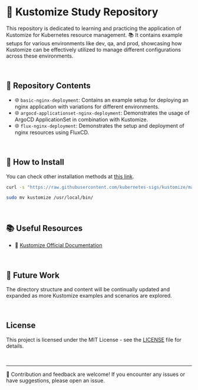 # 🚀 Kustomize Study Repository

This repository is dedicated to learning and practicing the application of Kustomize for Kubernetes resource management. 📚 It contains example setups for various environments like dev, qa, and prod, showcasing how Kustomize can be effectively utilized to manage different configurations across these environments.

<br/>

## 📁 Repository Contents

- 🌐 `basic-nginx-deployment`: Contains an example setup for deploying an nginx application with variations for different environments.
- 🌐 `argocd-applicationset-nginx-deployment`: Demonstrates the usage of ArgoCD ApplicationSet in combination with Kustomize.
- 🌐 `flux-nginx-deployment`: Demonstrates the setup and deployment of nginx resources using FluxCD.

<br/>

## 🧐 How to Install
You can check other installation methods at [this link](https://kubectl.docs.kubernetes.io/installation/kustomize/).

```bash
curl -s "https://raw.githubusercontent.com/kubernetes-sigs/kustomize/master/hack/install_kustomize.sh"  | bash

sudo mv kustomize /usr/local/bin/
```

<br/>

## 📚 Useful Resources

- 📖 [Kustomize Official Documentation](https://kustomize.io/)

<br/>

## 🚧 Future Work

The directory structure and content will be continually updated and expanded as more Kustomize examples and scenarios are explored.

<br/>

## License

This project is licensed under the MIT License - see the [LICENSE](LICENSE) file for details.

<br/>

---

🤝 Contribution and feedback are welcome! If you encounter any issues or have suggestions, please open an issue.
